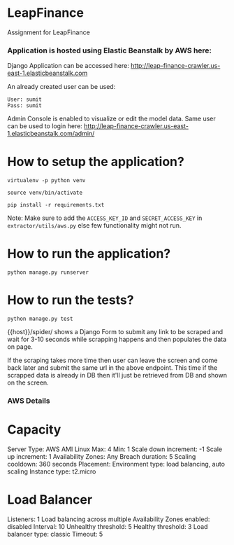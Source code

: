 # LeapFinance
Assignment for LeapFinance

### Application is hosted using Elastic Beanstalk by AWS here: 

Django Application can be accessed here: http://leap-finance-crawler.us-east-1.elasticbeanstalk.com

An already created user can be used:

`User: sumit` <br/>
`Pass: sumit`

Admin Console is enabled to visualize or edit the model data. Same user can be used to login here: http://leap-finance-crawler.us-east-1.elasticbeanstalk.com/admin/


# How to setup the application?

`virtualenv -p python venv`

`source venv/bin/activate`

`pip install -r requirements.txt`

Note: Make sure to add the `ACCESS_KEY_ID` and `SECRET_ACCESS_KEY` in `extractor/utils/aws.py` else few functionality might not run.

# How to run the application?

`python manage.py runserver`

# How to run the tests?

`python manage.py test`

{{host}}/spider/ shows a Django Form to submit any link to be scraped and wait for 3-10 seconds while scrapping happens and then populates the data on page.

If the scraping takes more time then user can leave the screen and come back later and submit the same url in the above endpoint. This time if the scrapped data is already in DB then it'll just be retrieved from DB and shown on the screen.


### AWS Details
# Capacity
Server Type: AWS AMI Linux
Max: 4
Min: 1
Scale down increment: -1
Scale up increment: 1
Availability Zones: Any
Breach duration: 5
Scaling cooldown: 360 seconds
Placement:
Environment type: load balancing, auto scaling
Instance type: t2.micro

# Load Balancer

Listeners: 1
Load balancing across multiple Availability Zones enabled: disabled
Interval: 10
Unhealthy threshold: 5
Healthy threshold: 3
Load balancer type: classic
Timeout: 5
